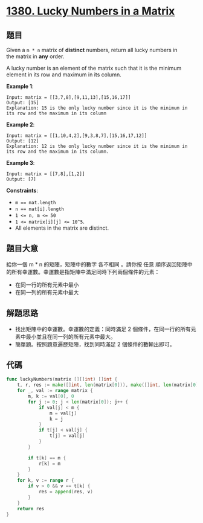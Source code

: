 # [1380. Lucky Numbers in a Matrix](https://leetcode.com/problems/lucky-numbers-in-a-matrix/)


## 題目

Given a `m * n` matrix of **distinct** numbers, return all lucky numbers in the matrix in **any** order.

A lucky number is an element of the matrix such that it is the minimum element in its row and maximum in its column.

**Example 1**:

```
Input: matrix = [[3,7,8],[9,11,13],[15,16,17]]
Output: [15]
Explanation: 15 is the only lucky number since it is the minimum in its row and the maximum in its column
```

**Example 2**:

```
Input: matrix = [[1,10,4,2],[9,3,8,7],[15,16,17,12]]
Output: [12]
Explanation: 12 is the only lucky number since it is the minimum in its row and the maximum in its column.
```

**Example 3**:

```
Input: matrix = [[7,8],[1,2]]
Output: [7]
```

**Constraints**:

- `m == mat.length`
- `n == mat[i].length`
- `1 <= n, m <= 50`
- `1 <= matrix[i][j] <= 10^5`.
- All elements in the matrix are distinct.

## 題目大意

給你一個 m * n 的矩陣，矩陣中的數字 各不相同 。請你按 任意 順序返回矩陣中的所有幸運數。幸運數是指矩陣中滿足同時下列兩個條件的元素：

- 在同一行的所有元素中最小
- 在同一列的所有元素中最大



## 解題思路

- 找出矩陣中的幸運數。幸運數的定義：同時滿足 2 個條件，在同一行的所有元素中最小並且在同一列的所有元素中最大。
- 簡單題。按照題意遍歷矩陣，找到同時滿足 2 個條件的數輸出即可。

## 代碼

```go
func luckyNumbers(matrix [][]int) []int {
	t, r, res := make([]int, len(matrix[0])), make([]int, len(matrix[0])), []int{}
	for _, val := range matrix {
		m, k := val[0], 0
		for j := 0; j < len(matrix[0]); j++ {
			if val[j] < m {
				m = val[j]
				k = j
			}
			if t[j] < val[j] {
				t[j] = val[j]
			}
		}

		if t[k] == m {
			r[k] = m
		}
	}
	for k, v := range r {
		if v > 0 && v == t[k] {
			res = append(res, v)
		}
	}
	return res
}
```